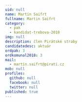 ```yaml
---
uid: null
name: Martin Saifrt
fullname: Martin Saifrt
category:
  - pak
  - kandidat-trebova-2018
img: null
description: člen Pirátské straby
candidatedesc: aktuár
ordpak: 3
ordkomunal2018: 3
mail:
  - martin.saifrt@pirati.cz
mob: null
profiles:
  github: null
  facebook: null
  twitter: null
published: true
---
```


